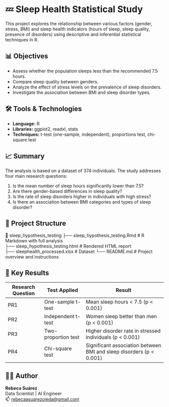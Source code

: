 # 💤 Sleep Health Statistical Study

This project explores the relationship between various factors (gender, stress, BMI) and sleep health indicators (hours of sleep, sleep quality, presence of disorders) using descriptive and inferential statistical techniques in R.

## 📊 Objectives

- Assess whether the population sleeps less than the recommended 7.5 hours.
- Compare sleep quality between genders.
- Analyze the effect of stress levels on the prevalence of sleep disorders.
- Investigate the association between BMI and sleep disorder types.

## 🛠️ Tools & Technologies

- **Language:** R
- **Libraries:** ggplot2, readxl, stats
- **Techniques:** t-test (one-sample, independent), proportions test, chi-square test

## 📈 Summary

The analysis is based on a dataset of 374 individuals. The study addresses four main research questions:

1. Is the mean number of sleep hours significantly lower than 7.5?
2. Are there gender-based differences in sleep quality?
3. Is the rate of sleep disorders higher in individuals with high stress?
4. Is there an association between BMI categories and types of sleep disorder?

## 📁 Project Structure

📂 sleep_hypothesis_testing
├── sleep_hypothesis_testing.Rmd     # R Markdown with full analysis  
├── sleep_hypothesis_testing.html    # Rendered HTML report  
├── sleephealth_processed.xlsx       # Dataset
└── README.md                        # Project overview and instructions


## 🧪 Key Results

| Research Question | Test Applied | Result |
|-------------------|---------------|--------|
| PR1 | One-sample t-test | Mean sleep hours < 7.5 (p < 0.001) |
| PR2 | Independent t-test | Women sleep better than men (p < 0.001) |
| PR3 | Two-proportion test | Higher disorder rate in stressed individuals (p < 0.001) |
| PR4 | Chi-square test | Significant association between BMI and sleep disorders (p < 0.001) |

## 👩‍💻 Author

**Rebeca Suárez**  
Data Scientist | AI Engineer  
📫 rebecaasuarezojeda@gmail.com
